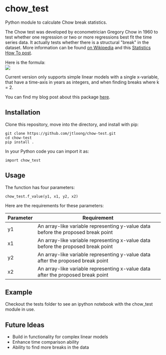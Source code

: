 # chow_test
Python module to calculate Chow break statistics.

The Chow test was developed by econometrician Gregory Chow in 1960 to test whether one regression or two or more regressions best fit the time series data. It actually tests whether there is a structural "break" in the dataset. More information can be found [on Wikipedia](https://en.wikipedia.org/wiki/Chow_test) and this [Statistics How To post](http://www.statisticshowto.com/chow-test/).

Here is the formula:
</br><img src='http://www.statisticshowto.com/wp-content/uploads/2016/10/chow-test-formula.png'>

Current version only supports simple linear models with a single x-variable, that have a time-axis in years as integers, and when finding breaks where k = 2.

You can find my blog post about this package [here](http://joshualoong.com/2018/01/05/Building-the-Python-chow-test-Package/).

## Installation
Clone this repository, move into the directory, and install with pip:
```
git clone https://github.com/jtloong/chow-test.git
cd chow-test
pip install .
```
In your Python code you can import it as:
```
import chow_test
```

## Usage
The function has four parameters:
```
chow_test.f_value(y1, x1, y2, x2)
```
Here are the requirements for these parameters:

| Parameter | Requirement                                                                        |
|-----------|------------------------------------------------------------------------------------|
| y1        | An array-like variable representing y-value data before the proposed break point   |
| x1        | An array-like variable representing x-value data before the proposed break point   |
| y2        | An array-like variable representing y-value data after the proposed break point    |
| x2        | An array-like variable representing x-value data after the proposed break point    |

## Example

Checkout the tests folder to see an ipython notebook with the chow_test module in use.


## Future Ideas

* Build in functionality for complex linear models
* Enhance time comparison ability
* Ability to find more breaks in the data
